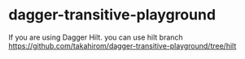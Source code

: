 # dagger-transitive-playground
If you are using Dagger Hilt. you can use hilt branch
https://github.com/takahirom/dagger-transitive-playground/tree/hilt
